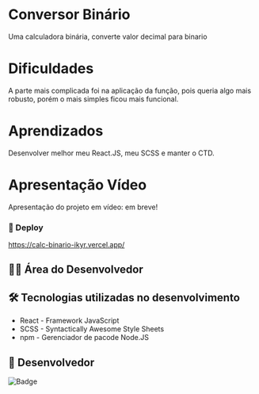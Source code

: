 # Conversor Binário
Uma calculadora binária, converte valor decimal para binario

# Dificuldades

A parte mais complicada foi na aplicação da função, pois queria algo mais robusto, porém o mais simples ficou mais funcional.

# Aprendizados
Desenvolver melhor meu React.JS, meu SCSS e manter o CTD.

# Apresentação Vídeo

Apresentação do projeto em vídeo: em breve!

### 🚀 Deploy

https://calc-binario-ikyr.vercel.app/

## 👨‍💻 Área do Desenvolvedor

## 🛠️ Tecnologias utilizadas no desenvolvimento

* React - Framework JavaScript
* SCSS - Syntactically Awesome Style Sheets
* npm - Gerenciador de pacode Node.JS

## 🙋 Desenvolvedor

![Badge](https://img.shields.io/badge/Desenvolvedor-MarcosCast-%237159c1?style=for-the-badge&logo=ghost)
